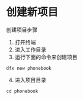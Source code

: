 # 创建新项目

创建项目步骤

1. 打开终端
2. 进入工作目录
3. 运行下面的命令来创建项目

```text
dfx new phonebook
```

4. 进入项目目录

```text
cd phonebook
```



